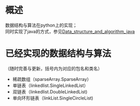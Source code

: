 # 概述
数据结构与算法在python上的实现；<br>
同时实现了java的方式，参见<a href="https://github.com/sirius-william/Data_structure_and_algorithm_java">Data_structure_and_algorithm_java</a>
# 已经实现的数据结构与算法
（随时完善与更新，括号内为对应的包名和类名）
+ 稀疏数组（sparseArray.SparseArray）
+ 单链表（linkedlist.SingleLinkedList）
+ 双链表（linkedlist.DoubleLinkedList)
+ 单向环形链表（linkList.SingleCircleList)